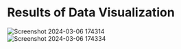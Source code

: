 <h1>Results of Data Visualization</h1>

![Screenshot 2024-03-06 174314](https://github.com/AhmedMetwaly1287/FraudDetELT/assets/139663311/23a27a7f-9661-47c5-ac83-a9522cf26055)
<br/>
![Screenshot 2024-03-06 174334](https://github.com/AhmedMetwaly1287/FraudDetELT/assets/139663311/12e70e49-eb07-4fbd-b0db-451dab673434)



